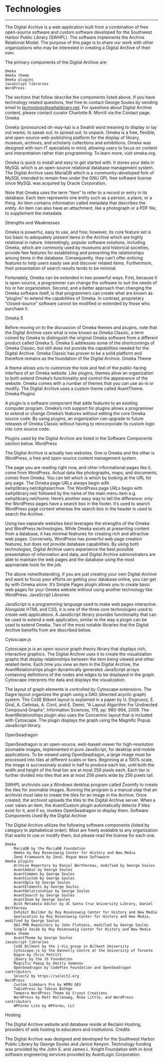 # Technologies

---

The Digital Archive is a web application built from a combination of free open-source software and custom software developed for the Southwest Harbor Public Library (SWHPL). The software implements the Archive Relational Model. The purpose of this page is to share our work with other organizations who may be interested in creating a Digital Archive of their own.

The primary components of the Digital Archive are:

    Omeka
    Omeka theme
    Omeka plugins
    JavaScript libraries
    WordPress

The sections that follow describe the components listed above. If you have technology related questions, feel free to contact George Soules by sending email to technology@swhplibrary.net. For questions about Digital Archive content, please contact curator Charlotte R. Morrill via the Contact page.
Omeka

Omeka (pronounced oh-may-ka) is a Swahili word meaning to display or lay out wares; to speak out; to spread out; to unpack. Omeka is a free, flexible, and open-source web-publishing platform for the display of library, museum, archives, and scholarly collections and exhibitions. Omeka was designed with non-IT specialists in mind, allowing users to focus on content and interpretation rather than programming. To learn more, visit omeka.org.

Omeka is quick to install and easy to get started with. It stores your data in MySQL which is an open-source relational database management system. The Digital Archive uses MariaDB which is a community-developed fork of MySQL intended to remain free under the GNU GPL free software license since MySQL was acquired by Oracle Corporation.

Note that Omeka uses the term “item” to refer to a record or entry in its database. Each item represents one entity such as a person, a place, or a thing. An item contains information called metadata that describes the entity. An item can also have an attachment, like a photograph or a PDF file, to supplement the metadata.

Strengths and Weaknesses

Omeka is powerful, easy to use, and free; however, its core feature set is too basic to adequately present items in the Archive which are highly relational in nature. Interestingly, popular software solutions, including Omeka, which are commonly used by museums and historical societies, provide few features for establishing and presenting the relationships among items in the database. Consequently, they can’t offer enticing features to help users easily see and discover related items. Furthermore, their presentation of search results tends to be minimal.

Fortunately, Omeka can be extended in two powerful ways. First, because it is open-source, a programmer can change the software to suit the needs of his or her organization. Second, and a better approach than changing the Omeka software itself, is that programmers can create what are known as “plugins” to extend the capabilities of Omeka. In contrast, proprietary “closed-source” software cannot be modified or extended by those who purchase it.

Omeka S

Before moving on to the discussion of Omeka themes and plugins, note that the Digital Archive uses what is now known as Omeka Classic, a term coined by Omeka to distinguish the original Omeka software from a different product called Omeka S. Omeka S addresses some of the shortcomings of Omeka Classic, but still does not provide the capabilities needed for the Digital Archive. Omeka Classic has proven to be a solid platform and therefore remains as the foundation of the Digital Archive.
Omeka Theme

A theme allows you to customize the look and feel of the public-facing interface of an Omeka website. Like plugins, themes allow an organization to both extend Omeka’s functionality and control the appearance of the website. Omeka comes with a number of themes that you can use as-is or modify. The Digital Archive uses a custom theme called AvantTheme.
Omeka Plugins

A plugin is a software component that adds features to an existing computer program. Omeka’s rich support for plugins allows a programmer to extend or change Omeka’s features without editing the core Omeka source code. By using plugins, an organization can upgrade to future releases of Omeka Classic without having to reincorporate its custom logic into core source code.

Plugins used by the Digital Archive are listed in the Software Components section below.
WordPress

The Digital Archive is actually two websites. One is Omeka and the other is WordPress, a free and open-source content management system.

The page you are reading right now, and other informational pages like it, come from WordPress. Actual data like photographs, maps, and documents, comes from Omeka. You can tell which is which by looking at the URL for any page. The Omeka page URLs always begin with swhplibrary.net/digitalarchive. The WordPress page URLs begin with swhplibrary.net/ followed by the name of the main menu item e.g. swhplibrary.net/home. Here’s another easy way to tell the difference: only the WordPress pages have a search box in the footer. It’s used to search WordPress page content whereas the search box in the header is used to search the Archive.

Using two separate websites best leverages the strengths of the Omeka and WordPress technologies. While Omeka excels at presenting content from a database, it has minimal featrures for creating rich and attractive web pages. Conversely, WordPress has powerful web page creation features, but does not provide database capabilities. By using both technologies, Digital Archive users experience the best possible presentation of information and data, and Digital Archive administrators are able to maintain the web pages and the database using the most appropriate tools for the job.

The above notwithstanding, if you are just creating your own Digital Archive and want to focus your efforts on getting your database online, you can get by with Omeka alone. It’s Simple Pages plugin allows you to create basic web pages for your Omeka website without using another technology like WordPress.
JavaScript Libraries

JavaScript is a programming language used to make web pages interactive. Alongside HTML and CSS, it is one of the three core technologies used to create web applications. A JavaScript library provides functionality that can be used to extend a web application, similar to the way a plugin can be used to extend Omeka. Two of the most notable libraries that the Digital Archive benefits from are described below.

Cytoscape.js

Cytoscape.js is an open-source graph theory library that displays rich, interactive graphics. The Digital Archive uses it to create the visualization graphs that display relationships between the item being viewed and other related items. Each time you view an item in the Digital Archive, the AvantRelationships plugin dynamically generates JavaScript arrays containing definitions of the nodes and edges to be displayed in the graph. Cytoscape interprets the data and displays the visualization.

The layout of graph elements is controlled by Cytoscape extensions. The Dagre layout organizes the graph using a DAG (directed acyclic graph) system. The CoSE Bilkent layout is explained in a paper by U. Dogrusoz, E. Giral, A. Cetintas, A. Civril, and E. Demir, “A Layout Algorithm For Undirected Compound Graphs“, Information Sciences, 179, pp. 980-994, 2009. The AvantRelationships plugin also uses the Concentric layout that is included with Cytoscape. The plugin displays the graph using the Magnific Popup JavaScript library.

OpenSeadragon

OpenSeadragon is an open-source, web-based viewer for high-resolution zoomable images, implemented in pure JavaScript, for desktop and mobile applications. To be viewed using OpenSeadragon, a large image must be processed into tiles at different scales or tiers. Beginning at a 100% scale, the image is successively scaled in half to produce each tier, until both the width and height of the final tier are at most 256 pixels each. Each tier is further divided into tiles that are at most 256 pixels wide by 256 pixels tall.

SWHPL archivists use a Windows desktop program called Zoomify to create the tiles for zoomable images. Running the program is a manual step that an archivist must take to create the tiles for an image in the Archive. Once created, the archivist uploads the tiles to the Digital Archive server. When a user views an item, the AvantCustom plugin automatically detects if tiles exist for it, and if so, invokes OpenSeadragon to display them.
Software Components Used By the Digital Archive

The Digital Archive utilizes the following software components (listed by category in alphabetical order). Most are freely available to any organization that wants to use or modify them, but please read the license for each one.

    Omeka
        MariaDB by the MariaDB Foundation
        Omeka by Roy Rosenzweig Center for History and New Media
        Zend Framework by Zend, Rogue Wave Softwware
    Omeka plugins
        Archive Repertory by Daniel Berthereau, modified by George Soules
        AvantAdmin by George Soules
        AvantCommon by George Soules
        AvantCustom by George Soules
        AvantDpla by George Soules
        AvantElements by George Soules
        AvantRelationships by George Soules
        AvantSearch by George Soules
        AvantZoom by George Soules
        Bulk Metadata Editor by UC Santa Cruz University Library, Daniel Berthereau
        Exhibit Builder by Roy Rosenzweig Center for History and New Media
        Geolocation by Roy Rosenzweig Center for History and New Media, modified by George Soules
        OAI-PMH Repository by John Flatness, modified by George Soules
        Simple Vocab by Roy Rosenzweig Center for History and New Media
    Omeka theme
        AvantTheme by George Soules
    JavaScript libraries
        CoSE Bilkent by the i-Vis group in Bilkent University
        Cytoscape.js by the Donnelly Centre at the University of Toronto
        Dagre by Chris Pettitt
        jQuery by the JS Foundation
        Magnific Popup by Dmitry Semenov
        OpenSeadragon by CodePlex Foundation and OpenSeadragon contributors
        Select2 by https://select2.org
    WordPress
        Custom Sidebars Pro by WPMU DEV
        TablePress by Tobias Bäthge
        Tempera WordPress Theme by Cryout Creations
        WordPress by Matt Mullenweg, Mike Little, and WordPress contributors
        WPForms Lite by WPForms, LLC

Hosting

The Digital Archive website and database reside at Reclaim Hosting, providers of web hosting to educators and institutions.
Credits

The Digital Archive was designed and developed for the Southwest Harbor Public Library by George Soules and Janice Kenyon. Technology funding was provided by the John S. and James L. Knight Foundation with in-kind software engineering services provided by AvantLogic Corporation.